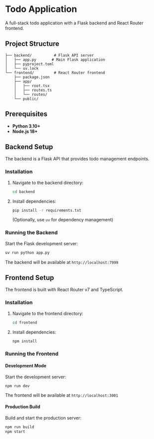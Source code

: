 # Todo Application

A full-stack todo application with a Flask backend and React Router frontend.

## Project Structure

```
├── backend/          # Flask API server
│   ├── app.py       # Main Flask application
│   ├── pyproject.toml
│   └── uv.lock
└── frontend/         # React Router frontend
    ├── package.json
    ├── app/
    │   ├── root.tsx
    │   ├── routes.ts
    │   └── routes/
    └── public/
```

## Prerequisites

- **Python 3.10+** 
- **Node.js 18+**

## Backend Setup

The backend is a Flask API that provides todo management endpoints.

### Installation

1. Navigate to the backend directory:
   ```bash
   cd backend
   ```

2. Install dependencies:
   ```bash
   pip install -r requirements.txt
   ```
   (Optionally, use `uv` for dependency management)

### Running the Backend

Start the Flask development server:

```bash
uv run python app.py
```

The backend will be available at `http://localhost:7999`

## Frontend Setup

The frontend is built with React Router v7 and TypeScript.

### Installation

1. Navigate to the frontend directory:
   ```bash
   cd frontend
   ```

2. Install dependencies:
   ```bash
   npm install
   ```

### Running the Frontend

#### Development Mode

Start the development server:

```bash
npm run dev
```

The frontend will be available at `http://localhost:3001`

#### Production Build

Build and start the production server:

```bash
npm run build
npm start
```
